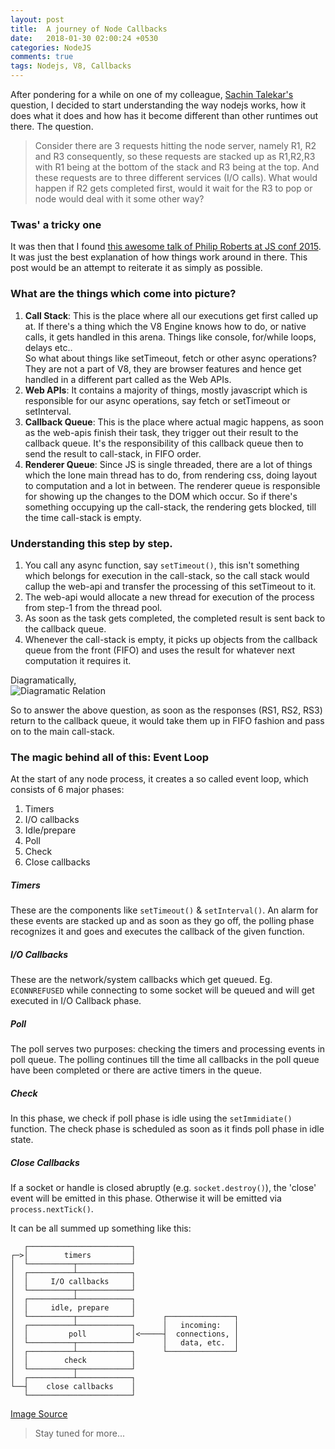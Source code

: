 ```yaml
---
layout: post
title:  A journey of Node Callbacks
date:   2018-01-30 02:00:24 +0530 
categories: NodeJS
comments: true
tags: Nodejs, V8, Callbacks
---
```

After pondering for a while on one of my colleague, [Sachin Talekar's](https://www.linkedin.com/in/sachin-talekar-9628a267/) question, I decided to start understanding the way nodejs works, how it does what it does and how has it become different than other runtimes out there.
The question.      
> Consider there are 3 requests hitting the node server, namely R1, R2 and R3 consequently, so these requests are stacked up as R1,R2,R3 with R1 being at the bottom of the stack and R3 being at the top. And these requests are to three different services (I/O calls). What would happen if R2 gets completed first, would it wait for the R3 to pop or node would deal with it some other way?

### Twas' a tricky one      
It was then that I found [this awesome talk of Philip Roberts at JS conf 2015](https://www.youtube.com/watch?v=8aGhZQkoFbQ). It was just the best explanation of how things work around in there. This post would be an attempt to reiterate it as simply as possible.

### What are the things which come into picture?        
1. **Call Stack**: This is the place where all our executions get first called up at. If there's a thing which the V8 Engine knows how to do, or native calls, it gets handled in this arena. Things like console, for/while loops, delays etc..      
So what about things like setTimeout, fetch or other async operations? They are not a part of V8, they are browser features and hence get handled in a different part called as the Web APIs.       
2. **Web APIs**: It contains a majority of things, mostly javascript which is responsible for our async operations, say fetch or setTimeout or setInterval.         
3. **Callback Queue**: This is the place where actual magic happens, as soon as the web-apis finish their task, they trigger out their result to the callback queue. It's the responsibility of this callback queue then to send the result to call-stack, in FIFO order.       
4. **Renderer Queue**: Since JS is single threaded, there are a lot of things which the lone main thread has to do, from rendering css, doing layout to computation and a lot in between. The renderer queue is responsible for showing up the changes to the DOM which occur. So if there's something occupying up the call-stack, the rendering gets blocked, till the time call-stack is empty.      

### Understanding this step by step.
1. You call any async function, say `setTimeout()`, this isn't something which belongs for execution in the call-stack, so the call stack would callup the web-api and transfer the processing of this setTimeout to it.            
2. The web-api would allocate a new thread for execution of the process from step-1 from the thread pool.       
3. As soon as the task gets completed, the completed result is sent back to the callback queue.       
4. Whenever the call-stack is empty, it picks up objects from the callback queue from the front (FIFO) and uses the result for whatever next computation it requires it.    

Diagramatically,   
![Diagramatic Relation]({{site.baseurl}}/images/a-journey-of-node-callbacks/NodeJSCallback-1.png)  


So to answer the above question, as soon as the responses (RS1, RS2, RS3) return to the callback queue, it would take them up in FIFO fashion and pass on to the main call-stack.  

### The magic behind all of this: Event Loop       
At the start of any node process, it creates a so called event loop, which consists of 6 major phases: 
1. Timers
2. I/O callbacks
3. Idle/prepare 
4. Poll
5. Check
6. Close callbacks

##### Timers        
These are the components like `setTimeout()` & `setInterval()`. An alarm for these events are stacked up and as soon as they go off, the polling phase recognizes it and goes and executes the callback of the given function.      

##### I/O Callbacks     
These are the network/system callbacks which get queued. Eg. `ECONNREFUSED` while connecting to some socket will be queued and will get executed in I/O Callback phase.       
##### Poll  
The poll serves two purposes: checking the timers and processing events in poll queue. The polling continues till the time all callbacks in the poll queue have been completed or there are active timers in the queue.         

##### Check         
In this phase, we check if poll phase is idle using the `setImmidiate()` function. The check phase is scheduled as soon as it finds poll phase in idle state.       

##### Close Callbacks
If a socket or handle is closed abruptly (e.g. `socket.destroy()`), the 'close' event will be emitted in this phase. Otherwise it will be emitted via `process.nextTick()`.

It can be all summed up something like this:    
```
   ┌───────────────────────┐
┌─>│        timers         │
│  └──────────┬────────────┘
│  ┌──────────┴────────────┐
│  │     I/O callbacks     │
│  └──────────┬────────────┘
│  ┌──────────┴────────────┐
│  │     idle, prepare     │
│  └──────────┬────────────┘      ┌───────────────┐
│  ┌──────────┴────────────┐      │   incoming:   │
│  │         poll          │<─────┤  connections, │
│  └──────────┬────────────┘      │   data, etc.  │
│  ┌──────────┴────────────┐      └───────────────┘
│  │        check          │
│  └──────────┬────────────┘
│  ┌──────────┴────────────┐
└──┤    close callbacks    │
   └───────────────────────┘
```
[Image Source](https://nodejs.org/en/docs/guides/event-loop-timers-and-nexttick/)

> Stay tuned for more...


